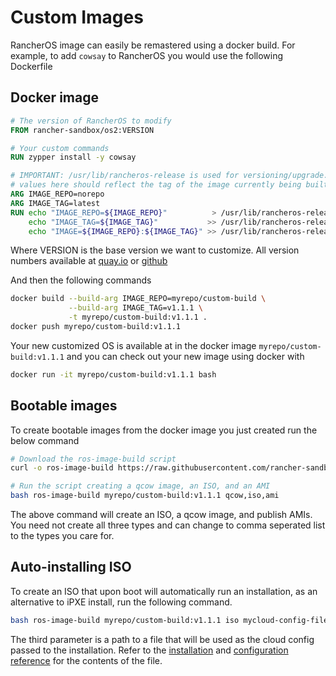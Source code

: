 # Custom Images

RancherOS image can easily be remastered using a docker build.
For example, to add `cowsay` to RancherOS you would use the
following Dockerfile

## Docker image

```Dockerfile
# The version of RancherOS to modify
FROM rancher-sandbox/os2:VERSION

# Your custom commands
RUN zypper install -y cowsay

# IMPORTANT: /usr/lib/rancheros-release is used for versioning/upgrade. The
# values here should reflect the tag of the image currently being built
ARG IMAGE_REPO=norepo
ARG IMAGE_TAG=latest
RUN echo "IMAGE_REPO=${IMAGE_REPO}"          > /usr/lib/rancheros-release && \
    echo "IMAGE_TAG=${IMAGE_TAG}"           >> /usr/lib/rancheros-release && \
    echo "IMAGE=${IMAGE_REPO}:${IMAGE_TAG}" >> /usr/lib/rancheros-release
```

Where VERSION is the base version we want to customize. All version numbers available at [quay.io](https://quay.io/repository/costoolkit/os2?tab=tags) or [github](https://github.com/rancher-sandbox/os2/releases)

And then the following commands

```bash
docker build --build-arg IMAGE_REPO=myrepo/custom-build \
             --build-arg IMAGE_TAG=v1.1.1 \
             -t myrepo/custom-build:v1.1.1 .
docker push myrepo/custom-build:v1.1.1
```

Your new customized OS is available at in the docker image `myrepo/custom-build:v1.1.1` and you can
check out your new image using docker with

```bash
docker run -it myrepo/custom-build:v1.1.1 bash
```

## Bootable images

To create bootable images from the docker image you just created
run the below command

```bash
# Download the ros-image-build script
curl -o ros-image-build https://raw.githubusercontent.com/rancher-sandbox/os2/main/ros-image-build

# Run the script creating a qcow image, an ISO, and an AMI
bash ros-image-build myrepo/custom-build:v1.1.1 qcow,iso,ami
```

The above command will create an ISO, a qcow image, and publish AMIs. You need not create all
three types and can change to comma seperated list to the types you care for.

## Auto-installing ISO

To create an ISO that upon boot will automatically run an installation, as an alternative to iPXE install,
run the following command.

```bash
bash ros-image-build myrepo/custom-build:v1.1.1 iso mycloud-config-file.txt
```

The third parameter is a path to a file that will be used as the cloud config passed to the installation.
Refer to the [installation](./installation.md) and [configuration reference](./configuration.md) for the
contents of the file.